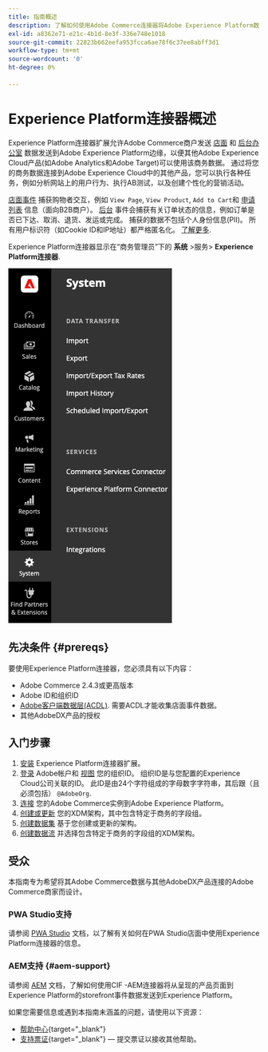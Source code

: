 ```yaml
---
title: 指南概述
description: 了解如何使用Adobe Commerce连接器将Adobe Experience Platform数据与Experience Platform集成。
exl-id: a8362e71-e21c-4b1d-8e3f-336e748e1018
source-git-commit: 22823b662eefa953fcca6ae78f6c37ee8abff3d1
workflow-type: tm+mt
source-wordcount: '0'
ht-degree: 0%

---
```


# Experience Platform连接器概述

Experience Platform连接器扩展允许Adobe Commerce商户发送 [店面](events.md#storefront-events) 和 [后台办公室](events.md#back-office-events) 数据发送到Adobe Experience Platform边缘，以便其他Adobe Experience Cloud产品(如Adobe Analytics和Adobe Target)可以使用该商务数据。 通过将您的商务数据连接到Adobe Experience Cloud中的其他产品，您可以执行各种任务，例如分析网站上的用户行为、执行AB测试，以及创建个性化的营销活动。

[店面事件](events.md#storefront-events) 捕获购物者交互，例如 `View Page`, `View Product`, `Add to Cart`和 [申请列表](events.md#b2b-events) 信息（面向B2B商户）。 [后台](events.md#back-office-events) 事件会捕获有关订单状态的信息，例如订单是否已下达、取消、退货、发运或完成。 捕获的数据不包括个人身份信息(PII)。 所有用户标识符（如Cookie ID和IP地址）都严格匿名化。 [了解更多](https://www.adobe.com/privacy/experience-cloud.html).

Experience Platform连接器显示在“商务管理员”下的 **系统** >服务> **Experience Platform连接器**.

![Experience Platform连接器扩展管理视图](assets/epc-adminui.png)

## 先决条件 {#prereqs}

要使用Experience Platform连接器，您必须具有以下内容：

- Adobe Commerce 2.4.3或更高版本
- Adobe ID和组织ID
- [Adobe客户端数据层(ACDL)](https://experienceleague.adobe.com/docs/experience-platform/tags/extensions/client/client-data-layer/overview.html). 需要ACDL才能收集店面事件数据。
- 其他AdobeDX产品的授权

## 入门步骤

1. [安装](install.md) Experience Platform连接器扩展。
1. [登录](https://helpx.adobe.com/manage-account/using/access-adobe-id-account.html) Adobe帐户和 [视图](https://experienceleague.adobe.com/docs/core-services/interface/administration/organizations.html#concept_EA8AEE5B02CF46ACBDAD6A8508646255) 您的组织ID。 组织ID是与您配置的Experience Cloud公司关联的ID。 此ID是由24个字符组成的字母数字字符串，其后跟（且必须包括） `@AdobeOrg`.
1. [连接](connect-data.md) 您的Adobe Commerce实例到Adobe Experience Platform。
1. [创建或更新](update-xdm.md) 您的XDM架构，其中包含特定于商务的字段组。
1. [创建数据集](https://experienceleague.adobe.com/docs/platform-learn/implement-mobile-sdk/experience-cloud/platform.html#create-a-dataset) 基于您创建或更新的架构。
1. [创建数据流](https://experienceleague.adobe.com/docs/experience-platform/edge/datastreams/overview.html) 并选择包含特定于商务的字段组的XDM架构。

## 受众

本指南专为希望将其Adobe Commerce数据与其他AdobeDX产品连接的Adobe Commerce商家而设计。

### PWA Studio支持

请参阅 [PWA Studio](https://developer.adobe.com/commerce/pwa-studio/integrations/adobe-commerce/aep/) 文档，以了解有关如何在PWA Studio店面中使用Experience Platform连接器的信息。

### AEM支持 {#aem-support}

请参阅 [AEM](https://experienceleague.adobe.com/docs/experience-manager-cloud-service/content/content-and-commerce/integrations/aep.html) 文档，了解如何使用CIF -AEM连接器将从呈现的产品页面到Experience Platform的storefront事件数据发送到Experience Platform。

如果您需要信息或遇到本指南未涵盖的问题，请使用以下资源：

- [帮助中心](https://experienceleague.adobe.com/docs/commerce-knowledge-base/kb/overview.html){target="_blank"}
- [支持票证](https://experienceleague.adobe.com/docs/commerce-knowledge-base/kb/help-center-guide/magento-help-center-user-guide.html#submit-ticket){target="_blank"} — 提交票证以接收其他帮助。
